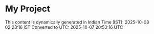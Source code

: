 # My Project

This content is dynamically generated in Indian Time (IST): 2025-10-08 02:23:16 IST
Converted to UTC: 2025-10-07 20:53:16 UTC
